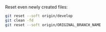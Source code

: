 Reset even newly created files:

```bash
git reset --soft origin/develop
git clean -fd
git reset --soft origin/ORIGINAL_BRANCH_NAME
```

